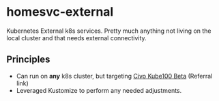 # homesvc-external

Kubernetes External k8s services.  Pretty much anything not living on the local cluster and that needs external connectivity.

## Principles

- Can run on **any** k8s cluster, but targeting [Civo Kube100 Beta](https://www.civo.com/?ref=39ec91) (Referral link)
- Leveraged Kustomize to perform any needed adjustments.

